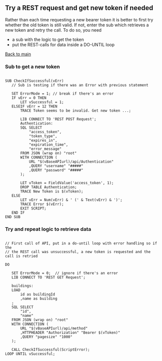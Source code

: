 ## Try a REST request and get new token if needed

Rather than each time requesting a new bearer token it is better to first try whether the old token is still valid. 
If not, enter the sub which retrieves a new token and retry the call. To do so, you need 
 * a sub with the logic to get the token
 * put the REST-calls for data inside a DO-UNTIL loop 
 
 <a href="https://github.com/ChristofSchwarz/qs_script_rest_api">Back to main</a>
 ### Sub to get a new token
 ```
 
SUB CheckIfSuccessful(vErr)
	// Sub is testing if there was an Error with previous statement
    
	SET ErrorMode = 1; // break if there's an error
	IF vErr = 0 THEN
    	LET vSuccessful = 1;
    ELSEIF vErr = 12 THEN
        TRACE Token seems to be invalid. Get new token ...;
        
        LIB CONNECT TO 'REST POST Request';
        Authentication:
        SQL SELECT 
            "access_token",
            "token_type",
            "expires_in",
            "expiration_time",
            "error_message"
        FROM JSON (wrap on) "root"
        WITH CONNECTION (
            URL "$(vBaseAPIurl)/api/Authentication"
            ,QUERY "username" "#####"
            ,QUERY "password" "#####"
        ); 
        
        LET vToken = FieldValue('access_token', 1);
        DROP TABLE Authentication;
        TRACE New Token is $(vToken);	
    ELSE
       	LET vErr = Num(vErr) & ' (' & Text(vErr) & ')';
		TRACE Error $(vErr); 
        EXIT SCRIPT;
	END IF
END SUB
 ```
 ### Try and repeat logic to retrieve data
 ```
 
 // First call of API, put in a do-until loop with error handling so if the
 // the REST call was unsuccessful, a new token is requested and the call is retried
 
DO

    SET ErrorMode = 0;  // ignore if there's an error
    LIB CONNECT TO 'REST GET Request';

    buildings:
    LOAD 
        id as buildingId
        ,name as building
    ;
    SQL SELECT 
        "id",
        "name"
    FROM JSON (wrap on) "root"
    WITH CONNECTION (
        URL "$(vBaseAPIurl)/api/method"
        ,HTTPHEADER "Authorization" "Bearer $(vToken)"
        ,QUERY "pagesize" "1000"
    ); 

	CALL CheckIfSuccessful(ScriptError);
LOOP UNTIL vSuccessful;    
 ```
